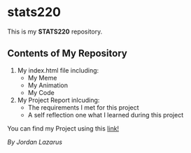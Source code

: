 # stats220
This is my **STATS220** repository.

## Contents of My Repository
1. My index.html file including:
   * My Meme
   * My Animation
   * My Code
2. My Project Report inlcuding:
   * The requirements I met for this project
   * A self reflection one what I learned during this project

You can find my Project using this [link!](https://jlaz587.github.io/stats220/)

*By Jordan Lazarus*
